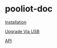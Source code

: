 # pooliot-doc

[Installation](https://github.com/christophehurpeau/pooliot-doc/tree/master/installation.md)

[Upgrade Via USB](https://github.com/christophehurpeau/pooliot-doc/tree/master/upgrade-via-usb.md)

[API](https://github.com/christophehurpeau/pooliot-doc/tree/master/api.md)

